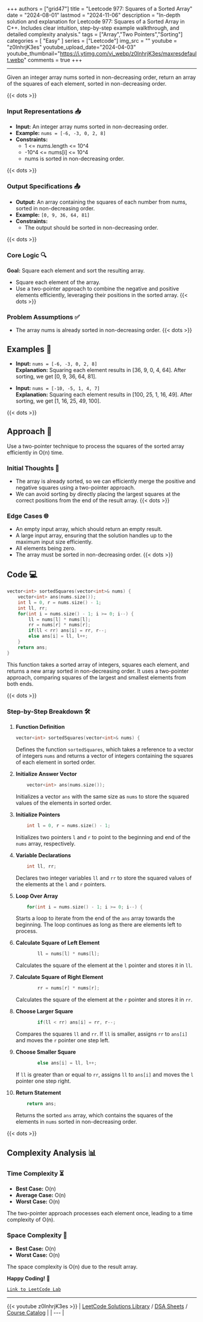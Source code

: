 
+++
authors = ["grid47"]
title = "Leetcode 977: Squares of a Sorted Array"
date = "2024-08-01"
lastmod = "2024-11-06"
description = "In-depth solution and explanation for Leetcode 977: Squares of a Sorted Array in C++. Includes clear intuition, step-by-step example walkthrough, and detailed complexity analysis."
tags = ["Array","Two Pointers","Sorting"]
categories = [
    "Easy"
]
series = ["Leetcode"]
img_src = ""
youtube = "z0InhrjK3es"
youtube_upload_date="2024-04-03"
youtube_thumbnail="https://i.ytimg.com/vi_webp/z0InhrjK3es/maxresdefault.webp"
comments = true
+++



---
Given an integer array nums sorted in non-decreasing order, return an array of the squares of each element, sorted in non-decreasing order.
<!--more-->
{{< dots >}}
### Input Representations 📥
- **Input:** An integer array nums sorted in non-decreasing order.
- **Example:** `nums = [-6, -3, 0, 2, 8]`
- **Constraints:**
	- 1 <= nums.length <= 10^4
	- -10^4 <= nums[i] <= 10^4
	- nums is sorted in non-decreasing order.

{{< dots >}}
### Output Specifications 📤
- **Output:** An array containing the squares of each number from nums, sorted in non-decreasing order.
- **Example:** `[0, 9, 36, 64, 81]`
- **Constraints:**
	- The output should be sorted in non-decreasing order.

{{< dots >}}
### Core Logic 🔍
**Goal:** Square each element and sort the resulting array.

- Square each element of the array.
- Use a two-pointer approach to combine the negative and positive elements efficiently, leveraging their positions in the sorted array.
{{< dots >}}
### Problem Assumptions ✅
- The array nums is already sorted in non-decreasing order.
{{< dots >}}
## Examples 🧩
- **Input:** `nums = [-6, -3, 0, 2, 8]`  \
  **Explanation:** Squaring each element results in [36, 9, 0, 4, 64]. After sorting, we get [0, 9, 36, 64, 81].

- **Input:** `nums = [-10, -5, 1, 4, 7]`  \
  **Explanation:** Squaring each element results in [100, 25, 1, 16, 49]. After sorting, we get [1, 16, 25, 49, 100].

{{< dots >}}
## Approach 🚀
Use a two-pointer technique to process the squares of the sorted array efficiently in O(n) time.

### Initial Thoughts 💭
- The array is already sorted, so we can efficiently merge the positive and negative squares using a two-pointer approach.
- We can avoid sorting by directly placing the largest squares at the correct positions from the end of the result array.
{{< dots >}}
### Edge Cases 🌐
- An empty input array, which should return an empty result.
- A large input array, ensuring that the solution handles up to the maximum input size efficiently.
- All elements being zero.
- The array must be sorted in non-decreasing order.
{{< dots >}}
## Code 💻
```cpp
vector<int> sortedSquares(vector<int>& nums) {
    vector<int> ans(nums.size());
    int l = 0, r = nums.size() - 1;
    int ll, rr;
    for(int i = nums.size() - 1; i >= 0; i--) {
        ll = nums[l] * nums[l];
        rr = nums[r] * nums[r];
        if(ll < rr) ans[i] = rr, r--;
        else ans[i] = ll, l++;
    }
    return ans;
}
```

This function takes a sorted array of integers, squares each element, and returns a new array sorted in non-decreasing order. It uses a two-pointer approach, comparing squares of the largest and smallest elements from both ends.

{{< dots >}}
### Step-by-Step Breakdown 🛠️
1. **Function Definition**
	```cpp
	vector<int> sortedSquares(vector<int>& nums) {
	```
	Defines the function `sortedSquares`, which takes a reference to a vector of integers `nums` and returns a vector of integers containing the squares of each element in sorted order.

2. **Initialize Answer Vector**
	```cpp
	    vector<int> ans(nums.size());
	```
	Initializes a vector `ans` with the same size as `nums` to store the squared values of the elements in sorted order.

3. **Initialize Pointers**
	```cpp
	    int l = 0, r = nums.size() - 1;
	```
	Initializes two pointers `l` and `r` to point to the beginning and end of the `nums` array, respectively.

4. **Variable Declarations**
	```cpp
	    int ll, rr;
	```
	Declares two integer variables `ll` and `rr` to store the squared values of the elements at the `l` and `r` pointers.

5. **Loop Over Array**
	```cpp
	    for(int i = nums.size() - 1; i >= 0; i--) {
	```
	Starts a loop to iterate from the end of the `ans` array towards the beginning. The loop continues as long as there are elements left to process.

6. **Calculate Square of Left Element**
	```cpp
	        ll = nums[l] * nums[l];
	```
	Calculates the square of the element at the `l` pointer and stores it in `ll`.

7. **Calculate Square of Right Element**
	```cpp
	        rr = nums[r] * nums[r];
	```
	Calculates the square of the element at the `r` pointer and stores it in `rr`.

8. **Choose Larger Square**
	```cpp
	        if(ll < rr) ans[i] = rr, r--;
	```
	Compares the squares `ll` and `rr`. If `ll` is smaller, assigns `rr` to `ans[i]` and moves the `r` pointer one step left.

9. **Choose Smaller Square**
	```cpp
	        else ans[i] = ll, l++;
	```
	If `ll` is greater than or equal to `rr`, assigns `ll` to `ans[i]` and moves the `l` pointer one step right.

10. **Return Statement**
	```cpp
	    return ans;
	```
	Returns the sorted `ans` array, which contains the squares of the elements in `nums` sorted in non-decreasing order.

{{< dots >}}
## Complexity Analysis 📊
### Time Complexity ⏳
- **Best Case:** O(n)
- **Average Case:** O(n)
- **Worst Case:** O(n)

The two-pointer approach processes each element once, leading to a time complexity of O(n).

### Space Complexity 💾
- **Best Case:** O(n)
- **Worst Case:** O(n)

The space complexity is O(n) due to the result array.

**Happy Coding! 🎉**


[`Link to LeetCode Lab`](https://leetcode.com/problems/squares-of-a-sorted-array/description/)

---
{{< youtube z0InhrjK3es >}}
| [LeetCode Solutions Library](https://grid47.xyz/leetcode/) / [DSA Sheets](https://grid47.xyz/sheets/) / [Course Catalog](https://grid47.xyz/courses/) |
| --- |
